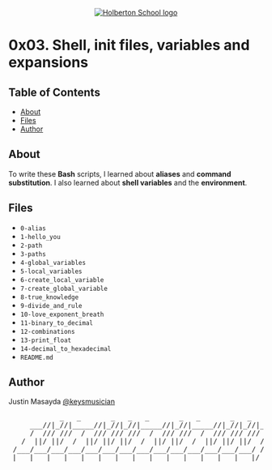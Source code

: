 <p align="center">
  <a href=#>
    <img src="https://user-images.githubusercontent.com/74752740/175812508-dc2482bf-bd5b-4c0a-b075-1bede95c488e.png" alt="Holberton School logo">
  </a>
</p>

# 0x03. Shell, init files, variables and expansions

## Table of Contents
* [About](#about)
* [Files](#files)
* [Author](#author)

## About
To write these **Bash** scripts, I learned about **aliases** and **command substitution**. I also learned about **shell variables** and the **environment**.

## Files
* `0-alias`
* `1-hello_you`
* `2-path`
* `3-paths`
* `4-global_variables`
* `5-local_variables`
* `6-create_local_variable`
* `7-create_global_variable`
* `8-true_knowledge`
* `9-divide_and_rule`
* `10-love_exponent_breath`
* `11-binary_to_decimal`
* `12-combinations`
* `13-print_float`
* `14-decimal_to_hexadecimal`
* `README.md`


## Author
Justin Masayda [@keysmusician](https://github.com/keysmusician)
<pre align="center">
            _   _       _   _   _       _   _       _   _   _
     ___//|_//|_____//|_//|_//|_____//|_//|_____//|_//|_//|___
     /  /// ///  /  /// /// ///  /  /// ///  /  /// /// ///  / |
   /  ||/ ||/  /  ||/ ||/ ||/  /  ||/ ||/  /  ||/ ||/ ||/  / /
 /___/___/___/___/___/___/___/___/___/___/___/___/___/___/ /
|___|___|___|___|___|___|___|___|___|___|___|___|___|___|/
</pre>
<p><span style="font-family: 'Lucida Console'; line-height: 14px; font-size: 14px; display: inline-block;">&nbsp;</span></p>
